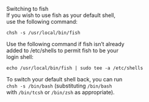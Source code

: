 Switching to fish  
If you wish to use fish as your default shell,  
use the following command:  
```
chsh -s /usr/local/bin/fish
```
Use the following command if fish isn’t already  
added to /etc/shells to permit fish to be your  
login shell:  
```
echo /usr/local/bin/fish | sudo tee -a /etc/shells
```
To switch your default shell back, you can run  
`chsh -s /bin/bash` (substituting `/bin/bash`  
with `/bin/tcsh` or `/bin/zsh` as appropriate).  

